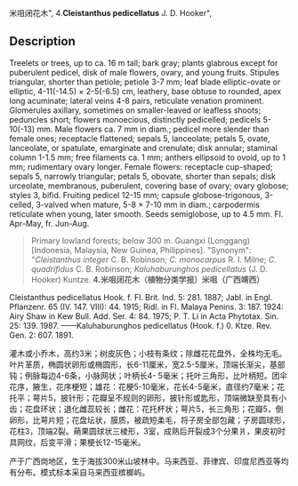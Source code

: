 米咀闭花木",
4.**Cleistanthus pedicellatus** J. D. Hooker",

## Description
Treelets or trees, up to ca. 16 m tall; bark gray; plants glabrous except for puberulent pedicel, disk of male flowers, ovary, and young fruits. Stipules triangular, shorter than petiole; petiole 3-7 mm; leaf blade elliptic-ovate or elliptic, 4-11(-14.5) × 2-5(-6.5) cm, leathery, base obtuse to rounded, apex long acuminate; lateral veins 4-8 pairs, reticulate venation prominent. Glomerules axillary, sometimes on smaller-leaved or leafless shoots; peduncles short; flowers monoecious, distinctly pedicelled; pedicels 5-10(-13) mm. Male flowers ca. 7 mm in diam.; pedicel more slender than female ones; receptacle flattened; sepals 5, lanceolate; petals 5, ovate, lanceolate, or spatulate, emarginate and crenulate; disk annular; staminal column 1-1.5 mm; free filaments ca. 1 mm; anthers ellipsoid to ovoid, up to 1 mm; rudimentary ovary longer. Female flowers: receptacle cup-shaped; sepals 5, narrowly triangular; petals 5, obovate, shorter than sepals; disk urceolate, membranous, puberulent, covering base of ovary; ovary globose; styles 3, bifid. Fruiting pedicel 12-15 mm; capsule globose-trigonous, 3-celled, 3-valved when mature, 5-8 × 7-10 mm in diam.; carpodermis reticulate when young, later smooth. Seeds semiglobose, up to 4.5 mm. Fl. Apr-May, fr. Jun-Aug.

> Primary lowland forests; below 300 m. Guangxi (Longgang) [Indonesia, Malaysia, New Guinea, Philippines].
  "Synonym": "*Cleistanthus integer* C. B. Robinson; *C. monocarpus* R. I. Milne; *C. quadrifidus* C. B. Robinson; *Kaluhaburunghos pedicellatus* (J. D. Hooker) Kuntze.
**4.米咀闭花木（植物分类学报）米咀（广西靖西）**

Cleistanthus pedicellatus Hook. f. Fl. Brit. Ind. 5: 281. 1887; Jabl. in Engl. Pflanzenr. 65 (IV. 147. VIII): 44. 1915; Ridl. in Fl. Malaya Penins. 3: 187. 1924: Airy Shaw in Kew Bull. Add. Ser. 4: 84. 1975; P. T. Li in Acta Phytotax. Sin. 25: 139. 1987. ——Kaluhaburunghos pedicellatus (Hook. f.) 0. Ktze. Rev. Gen. 2: 607. 1891.

灌木或小乔木，高约3米；树皮灰色；小枝有条纹；除雌花花盘外，全株均无毛。叶片革质，椭圆状卵形或椭圆形，长6-11厘米，宽2.5-5厘米，顶端长渐尖，基部钝；例脉每边4-6条，小脉网状；叶柄长4- 5毫米；托叶三角形，比叶柄短。团伞花序，腋生，花序梗短；雄花：花梗5-10毫米，花长4-5毫米，直径约7毫米；花托平；萼片5，披针形；花瓣呈不规则的卵形，披针形或匙形，顶端微缺至具有小齿；花盘环状；退化雌蕊较长；雌花：花托杯状；萼片5，长三角形；花瓣5，倒卵形，比萼片短；花盘坛状，膜质，被疏短柔毛，将子房全部包藏；子房圆球形，花柱3，顶端2裂。蒴果圆球状三棱形，3室，成熟后开裂成3个分果爿，果皮初时具网纹，后变平滑；果梗长12-15毫米。

产于广西岗地区，生于海拔300米山坡林中。马来西亚、菲律宾、印度尼西亚等均有分布。模式标本采自马来西亚槟榔屿。

